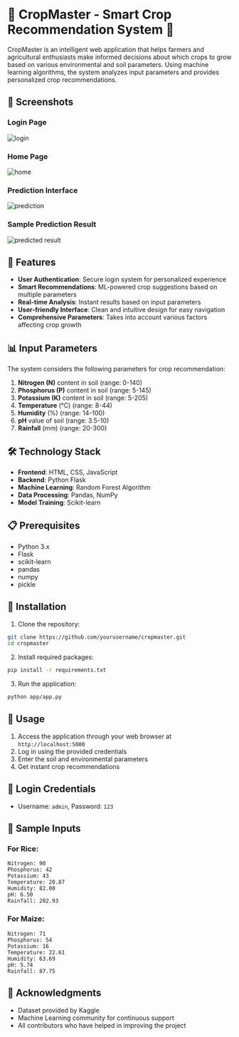 # 🌱 CropMaster - Smart Crop Recommendation System 🌱

CropMaster is an intelligent web application that helps farmers and agricultural enthusiasts make informed decisions about which crops to grow based on various environmental and soil parameters. Using machine learning algorithms, the system analyzes input parameters and provides personalized crop recommendations.

## 📸 Screenshots

### Login Page
![login](https://github.com/user-attachments/assets/484be416-e729-4677-855e-bf148e102bc0)

### Home Page
![home](https://github.com/user-attachments/assets/e71d7b42-e43e-4866-a382-b588b67ae79f)

### Prediction Interface
![prediction](https://github.com/user-attachments/assets/722e2a72-48f2-4b85-b77f-a14289c22b9d)

### Sample Prediction Result
![predicted result](https://github.com/user-attachments/assets/a2ceb2e7-7582-446c-9086-da9ed8a3d8aa)

## 🚀 Features

- **User Authentication**: Secure login system for personalized experience
- **Smart Recommendations**: ML-powered crop suggestions based on multiple parameters
- **Real-time Analysis**: Instant results based on input parameters
- **User-friendly Interface**: Clean and intuitive design for easy navigation
- **Comprehensive Parameters**: Takes into account various factors affecting crop growth

## 📊 Input Parameters

The system considers the following parameters for crop recommendation:

1. **Nitrogen (N)** content in soil (range: 0-140)
2. **Phosphorus (P)** content in soil (range: 5-145)
3. **Potassium (K)** content in soil (range: 5-205)
4. **Temperature** (°C) (range: 8-44)
5. **Humidity** (%) (range: 14-100)
6. **pH** value of soil (range: 3.5-10)
7. **Rainfall** (mm) (range: 20-300)

## 🛠️ Technology Stack

- **Frontend**: HTML, CSS, JavaScript
- **Backend**: Python Flask
- **Machine Learning**: Random Forest Algorithm
- **Data Processing**: Pandas, NumPy
- **Model Training**: Scikit-learn

## 📋 Prerequisites

- Python 3.x
- Flask
- scikit-learn
- pandas
- numpy
- pickle

## 🚀 Installation

1. Clone the repository:
```bash
git clone https://github.com/yourusername/cropmaster.git
cd cropmaster
```

2. Install required packages:
```bash
pip install -r requirements.txt
```

3. Run the application:
```bash
python app/app.py
```

## 👥 Usage

1. Access the application through your web browser at `http://localhost:5000`
2. Log in using the provided credentials
3. Enter the soil and environmental parameters
4. Get instant crop recommendations

## 🔐 Login Credentials

- Username: `admin`, Password: `123`


## 📝 Sample Inputs

### For Rice:
```
Nitrogen: 90
Phosphorus: 42
Potassium: 43
Temperature: 20.87
Humidity: 82.00
pH: 6.50
Rainfall: 202.93
```

### For Maize:
```
Nitrogen: 71
Phosphorus: 54
Potassium: 16
Temperature: 22.61
Humidity: 63.69
pH: 5.74
Rainfall: 87.75
```

## 🙏 Acknowledgments

- Dataset provided by Kaggle
- Machine Learning community for continuous support
- All contributors who have helped in improving the project 
